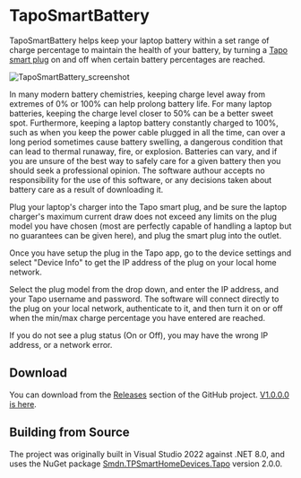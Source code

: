 # TapoSmartBattery

TapoSmartBattery helps keep your laptop battery within a set range of charge percentage to maintain the health of your battery, by turning a [Tapo smart plug](https://www.tapo.com/uk/product/smart-plug/) on and off when certain battery percentages are reached.

![TapoSmartBattery_screenshot](https://github.com/allthefurlongs/TapoSmartBattery/assets/20117345/5b1719f3-146c-4d44-a71f-3a40965552e3)

In many modern battery chemistries, keeping charge level away from extremes of 0% or 100% can help prolong battery life. For many laptop batteries, keeping the charge level closer to 50% can be a better sweet spot. Furthermore, keeping a laptop battery constantly charged to 100%, such as when you keep the power cable plugged in all the time, can over a long period sometimes cause battery swelling, a dangerous condition that can lead to thermal runaway, fire, or explosion. Batteries can vary, and if you are unsure of the best way to safely care for a given battery then you should seek a professional opinion. The software authour accepts no responsibility for the use of this software, or any decisions taken about battery care as a result of downloading it.

Plug your laptop's charger into the Tapo smart plug, and be sure the laptop charger's maximum current draw does not exceed any limits on the plug model you have chosen (most are perfectly capable of handling a laptop but no guarantees can be given here), and plug the smart plug into the outlet.

Once you have setup the plug in the Tapo app, go to the device settings and select "Device Info" to get the IP address of the plug on your local home network.

Select the plug model from the drop down, and enter the IP address, and your Tapo username and password. The software will connect directly to the plug on your local network, authenticate to it, and then turn it on or off  when the min/max charge percentage you have entered are reached.

If you do not see a plug status (On or Off), you may have the wrong IP address, or a network error.

## Download

You can download from the [Releases](https://github.com/allthefurlongs/TapoSmartBattery/releases) section of the GitHub project. [V1.0.0.0 is here](https://github.com/allthefurlongs/TapoSmartBattery/releases/tag/v1.0.0.0).

## Building from Source

The project was originally built in Visual Studio 2022 against .NET 8.0, and uses the NuGet package [Smdn.TPSmartHomeDevices.Tapo](https://github.com/smdn/Smdn.TPSmartHomeDevices/) version 2.0.0.
